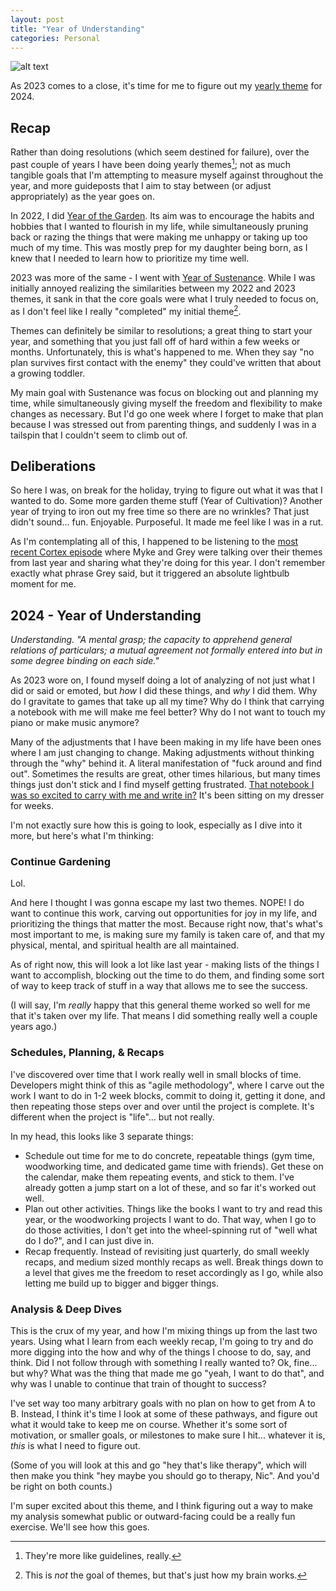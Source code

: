 ```yaml
---
layout: post
title: "Year of Understanding"
categories: Personal
---
```


![alt text][headerImg]

As 2023 comes to a close, it's time for me to figure out my [yearly theme](https://www.themesystem.com) for 2024.

## Recap

Rather than doing resolutions (which seem destined for failure), over the past couple of years I have been doing yearly themes[^1]; not as much tangible goals that I'm attempting to measure myself against throughout the year, and more guideposts that I aim to stay between (or adjust appropriately) as the year goes on.

[^1]: They're more like guidelines, really.

In 2022, I did [Year of the Garden](https://niclake.me/year-of-the-garden/). Its aim was to encourage the habits and hobbies that I wanted to flourish in my life, while simultaneously pruning back or razing the things that were making me unhappy or taking up too much of my time. This was mostly prep for my daughter being born, as I knew that I needed to learn how to prioritize my time well.

2023 was more of the same - I went with [Year of Sustenance](https://niclake.me/year-of-sustenance/). While I was initially annoyed realizing the similarities between my 2022 and 2023 themes, it sank in that the core goals were what I truly needed to focus on, as I don't feel like I really "completed" my initial theme[^2].

[^2]: This is *not* the goal of themes, but that's just how my brain works.

Themes can definitely be similar to resolutions; a great thing to start your year, and something that you just fall off of hard within a few weeks or months. Unfortunately, this is what's happened to me. When they say "no plan survives first contact with the enemy" they could've written that about a growing toddler.

My main goal with Sustenance was focus on blocking out and planning my time, while simultaneously giving myself the freedom and flexibility to make changes as necessary. But I'd go one week where I forget to make that plan because I was stressed out from parenting things, and suddenly I was in a tailspin that I couldn't seem to climb out of.

## Deliberations

So here I was, on break for the holiday, trying to figure out what it was that I wanted to do. Some more garden theme stuff (Year of Cultivation)? Another year of trying to iron out my free time so there are no wrinkles? That just didn't sound... fun. Enjoyable. Purposeful. It made me feel like I was in a rut.

As I'm contemplating all of this, I happened to be listening to the [most recent Cortex episode](https://www.relay.fm/cortex/150) where Myke and Grey were talking over their themes from last year and sharing what they're doing for this year. I don't remember exactly what phrase Grey said, but it triggered an absolute lightbulb moment for me.

## 2024 - Year of Understanding

_Understanding. "A mental grasp; the capacity to apprehend general relations of particulars; a mutual agreement not formally entered into but in some degree binding on each side."_

As 2023 wore on, I found myself doing a lot of analyzing of not just what I did or said or emoted, but *how* I did these things, and *why* I did them. Why do I gravitate to games that take up all my time? Why do I think that carrying a notebook with me will make me feel better? Why do I not want to touch my piano or make music anymore?

Many of the adjustments that I have been making in my life have been ones where I am just changing to change. Making adjustments without thinking through the "why" behind it. A literal manifestation of "fuck around and find out". Sometimes the results are great, other times hilarious, but many times things just don't stick and I find myself getting frustrated. [That notebook I was so excited to carry with me and write in?](https://niclake.me/pocket-notebook/) It's been sitting on my dresser for weeks.

I'm not exactly sure how this is going to look, especially as I dive into it more, but here's what I'm thinking:

### Continue Gardening

Lol.

And here I thought I was gonna escape my last two themes. NOPE! I do want to continue this work, carving out opportunities for joy in my life, and prioritizing the things that matter the most. Because right now, that's what's most important to me, is making sure my family is taken care of, and that my physical, mental, and spiritual health are all maintained.

As of right now, this will look a lot like last year - making lists of the things I want to accomplish, blocking out the time to do them, and finding some sort of way to keep track of stuff in a way that allows me to see the success.

(I will say, I'm *really* happy that this general theme worked so well for me that it's taken over my life. That means I did something really well a couple years ago.)

### Schedules, Planning, & Recaps

I've discovered over time that I work really well in small blocks of time. Developers might think of this as "agile methodology", where I carve out the work I want to do in 1-2 week blocks, commit to doing it, getting it done, and then repeating those steps over and over until the project is complete. It's different when the project is "life"... but not really.

In my head, this looks like 3 separate things:

- Schedule out time for me to do concrete, repeatable things (gym time, woodworking time, and dedicated game time with friends). Get these on the calendar, make them repeating events, and stick to them. I've already gotten a jump start on a lot of these, and so far it's worked out well.
- Plan out other activities. Things like the books I want to try and read this year, or the woodworking projects I want to do. That way, when I go to do those activities, I don't get into the wheel-spinning rut of "well what do I do?", and I can just dive in.
- Recap frequently. Instead of revisiting just quarterly, do small weekly recaps, and medium sized monthly recaps as well. Break things down to a level that gives me the freedom to reset accordingly as I go, while also letting me build up to bigger and bigger things.

### Analysis & Deep Dives

This is the crux of my year, and how I'm mixing things up from the last two years. Using what I learn from each weekly recap, I'm going to try and do more digging into the how and why of the things I choose to do, say, and think. Did I not follow through with something I really wanted to? Ok, fine... but why? What was the thing that made me go "yeah, I want to do that", and why was I unable to continue that train of thought to success?

I've set way too many arbitrary goals with no plan on how to get from A to B. Instead, I think it's time I look at some of these pathways, and figure out what it would take to keep me on course. Whether it's some sort of motivation, or smaller goals, or milestones to make sure I hit... whatever it is, *this* is what I need to figure out.

(Some of you will look at this and go "hey that's like therapy", which will then make you think "hey maybe you should go to therapy, Nic". And you'd be right on both counts.)

I'm super excited about this theme, and I think figuring out a way to make my analysis somewhat public or outward-facing could be a really fun exercise. We'll see how this goes.

[headerImg]: https://niclake.me/images/understanding.jpeg "Understanding"
